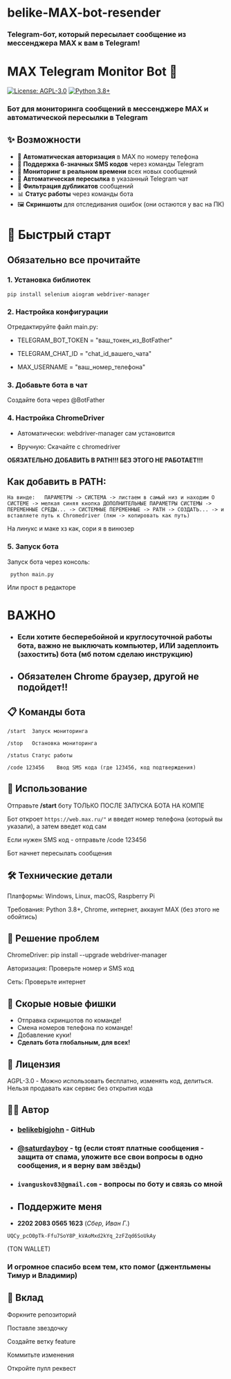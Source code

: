 # belike-MAX-bot-resender
### Telegram-бот, который пересылает сообщение из мессенджера MAX к вам в Telegram!


# MAX Telegram Monitor Bot 🤖

[![License: AGPL-3.0](https://img.shields.io/badge/License-AGPL--3.0-blue.svg)](https://opensource.org/licenses/AGPL-3.0)
[![Python 3.8+](https://img.shields.io/badge/Python-3.8%2B-green.svg)](https://python.org)

### Бот для мониторинга сообщений в мессенджере MAX и автоматической пересылки в Telegram

## ✨ Возможности

- 🔐 **Автоматическая авторизация** в MAX по номеру телефона
- 📱 **Поддержка 6-значных SMS кодов** через команды Telegram
- 📨 **Мониторинг в реальном времени** всех новых сообщений
- 🔄 **Автоматическая пересылка** в указанный Telegram чат
- 🎯 **Фильтрация дубликатов** сообщений
- 📊 **Статус работы** через команды бота
- 🖼️ **Скриншоты** для отследивания ошибок (они остаются у вас на ПК)


#
# 🚀 Быстрый старт
## Обязательно все прочитайте

### 1. Установка библиотек

```
pip install selenium aiogram webdriver-manager
```


### 2. Настройка конфигурации

Отредактируйте файл main.py:


- TELEGRAM_BOT_TOKEN = "ваш_токен_из_BotFather"

- TELEGRAM_CHAT_ID = "chat_id_вашего_чата"

- MAX_USERNAME = "ваш_номер_телефона"

### 3. Добавьте бота в чат
Создайте бота через @BotFather

### 4. Настройка ChromeDriver
- Автоматически: webdriver-manager сам установится

- Вручную: Скачайте с chromedriver 

**ОБЯЗАТЕЛЬНО ДОБАВИТЬ В PATH!!! БЕЗ ЭТОГО НЕ РАБОТАЕТ!!!**
## Как добавить в PATH:
```
На винде:   ПАРАМЕТРЫ -> СИСТЕМА -> листаем в самый низ и находим О СИСТЕМЕ -> мелкая синяя кнопка ДОПОЛНИТЕЛЬНЫЕ ПАРАМЕТРЫ СИСТЕМЫ -> ПЕРЕМЕННЫЕ СРЕДЫ... -> СИСТЕМНЫЕ ПЕРЕМЕННЫЕ -> PATH -> СОЗДАТЬ... -> и вставляете путь к Chromedriver (пкм -> копировать как путь)
```

На линукс и маке хз как, сори я в винюзер


### 5. Запуск бота
Запуск бота через консоль:
```
 python main.py
 ```  

Или прост в редакторе
# ВАЖНО
- ### **Если хотите бесперебойной и круглосуточной работы бота, важно не выключать компьютер, ИЛИ задеплоить (захостить) бота (мб потом сделаю инструкцию)**

- ## **Обязателен Chrome браузер, другой не подойдет!!**


## 📋 Команды бота


```
/start	Запуск мониторинга

/stop	Остановка мониторинга

/status	Статус работы

/code 123456	Ввод SMS кода (где 123456, код подтверждения)
```

## 🔧 Использование 
Отправьте **/start** боту ТОЛЬКО ПОСЛЕ ЗАПУСКА БОТА НА КОМПЕ

Бот откроет ``` https://web.max.ru/" ```  и введет номер телефона (который вы указали), а затем введет код сам

Если нужен SMS код - отправьте /code 123456

Бот начнет пересылать сообщения

## 🛠 Технические детали

Платформы: Windows, Linux, macOS, Raspberry Pi

Требования: Python 3.8+, Chrome, интернет, аккаунт MAX (без этого не обойтись)

## 🐛 Решение проблем

ChromeDriver: pip install --upgrade webdriver-manager

Авторизация: Проверьте номер и SMS код

Сеть: Проверьте интернет

## 👀 Скорые новые фишки
- Отправка скриншотов по команде!
- Смена номеров телефона по команде!
- Добавление куки!
- **Сделать бота глобальным, для всех!**

## 📄 Лицензия
AGPL-3.0 - Можно использовать бесплатно, изменять код, делиться. Нельзя продавать как сервис без открытия кода

## 👨‍💻 Автор
- ### [belikebigjohn](https://github.com/belikebigjohn) - GitHub 
- ### [@saturdayboy](https://t.me/saturdayboy) - tg (если стоят платные сообщения - защита от спама, уложите все свои вопросы в одно сообщения, и я верну вам звёзды)
- ### ``` ivanguskov83@gmail.com ``` - вопросы по боту и связь со мной

- ## Поддержите меня
- __2202 2083 0565 1623__ (*Сбер, Иван Г.*)

```
UQCy_pcO0pTk-Ffu7SoY8P_kVAoMxd2kYq_2zFZqd6SoUkAy
``` 
(TON WALLET)





### **И огромное спасибо всем тем, кто помог (джентльмены Тимур и Владимир)**

## 🤝 Вклад
Форкните репозиторий

Поставле звездочку

Создайте ветку feature

Коммитьте изменения

Откройте пулл реквест
